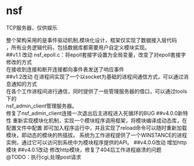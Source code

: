 # nsf
TCP服务器，仅供娱乐  

整个架构采用的是事件驱动机制,模块化设计，框架仅实现了数据接入层代码   
，所有业务逻辑代码，包括数据库都需要用户自定义模块实现。  
##v1.1 改动
nsf_epoll.c：将epoll套接字设置为全局变量，改变了对epoll套接字修改的方式  
在接收到连接和断开连接都向事件表发送了响应事件  
##v1.2改动
在进程间实现了一个以socket为基础的进程间通信方式，可以通过消息通知的方式  
在各个工作进程间进行通信，同时提供了一些管理服务器的借口，可以通过tools下的  
nsf_admin_client管理服务器。  
修复了nsf_admin_client连接一次退出后主进程进入死循环的BUG
##v4.0.0新特性
重新实现模块化机制，实现一个模块程序调用框架，将模块编译成动态库，在配置文件中配置
即可加入程序运行中，并且实现了reload命令可以随时重新加载模块，即动态的模块的热插拔。
系统为工作进程提供了一个WINSTANCE的进程实例，通过它可以访问到系统中为模块程序提供的API。
##v4.0.0改动
增加http模块
##v4.0.1改动
修改http模块，修复了404后工作进程崩溃的问题  
@TODO：执行cgi,处理post请求
